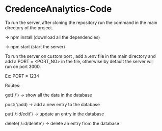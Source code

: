 # CredenceAnalytics-Code

To run the server, after cloning the repository run the command in the main directory of the project.

-> npm install (download all the dependencies)

-> npm start (start the server)

To run the server on custom port , add a .env file in the main directory and add a PORT = <PORT_NO> in the file, otherwise by default the server will run on port 3000.

Ex: PORT = 1234

Routes:

get('/') -> show all the data in the database

post('/add) -> add a new entry to the database

put('/:id/edit') -> update an entry in the database

delete('/:id/delete') -> delete an entry from the database
